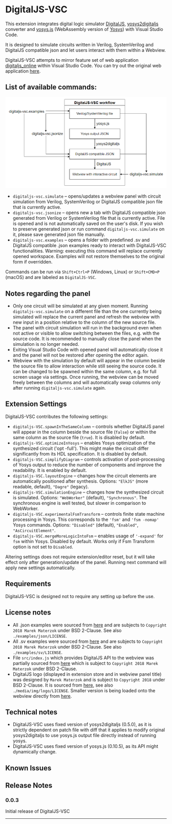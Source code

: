 # DigitalJS-VSC

This extension integrates digital logic simulator [DigitalJS](https://github.com/tilk/digitaljs), [yosys2digitaljs](https://github.com/tilk/yosys2digitaljs) converter and [yosys.js](https://github.com/EDAcation/yosys.js) (WebAssembly version of [Yosys](https://github.com/YosysHQ/yosys)) with Visual Studio Code.

It is designed to simulate circuits written in Verilog, SystemVerilog and DigitalJS compatible json and let users interact with them within a Webview.

DigitalJS-VSC attempts to mirror feature set of web application [digitaljs_online](https://github.com/tilk/digitaljs_online) within Visual Studio Code. You can try out the original web application [here](https://digitaljs.tilk.eu/).

## List of available commands:

![Features](./media/img/workflow.png)

* `digitaljs-vsc.simulate` – opens/updates a webview panel with circuit simulation from Verilog, SystemVerilog or DigitalJS compatible json file that is currently active.
* `digitaljs-vsc.jsonize` – opens new a tab with DigitalJS compatible json generated from Verilog or SystemVerilog file that is currently active. File is opened and is not automatically saved on the user's disk. If you wish to preserve generated json or run command `digitaljs-vsc.simulate` on it, please save generated json file manually.
* `digitaljs-vsc.examples` – opens a folder with predefined .sv and DigitalJS compatible .json examples ready to interact with DigitalJS-VSC functionalities. Warning: executing this command will replace currently opened workspace. Examples will not restore themselves to the original form if overridden.

Commands can be run via `Shift+Ctrl+P` (Windows, Linux) or `Shift+CMD+P` (macOS) and are labeled as `DigitalJS-VSC`.

## Notes regarding the panel

* Only one circuit will be simulated at any given moment. Running `digitaljs-vsc.simulate` on a different file than the one currently being simulated will replace the current panel and refresh the webview with new input in a position relative to the column of the new source file.
* The panel with circuit simulation will run in the background even when not active or visible to allow switching between the files, e.g. with the source code.
It is recommended to manually close the panel when the simulation is no longer needed.
* Exiting Visual Studio Code with opened panel will automatically close it and the panel will not be restored after opening the editor again.
* Webview with the simulation by default will appear in the column beside the source file to allow interaction while still seeing the source code. It can be changed to be spawned within the same column, e.g. for full screen usage via settings. Once running, the webview can be moved freely between the columns and will automatically swap columns only after running `digitaljs-vsc.simulate` again.

## Extension Settings

DigitalJS-VSC contributes the following settings:

* `digitaljs-VSC.spawnInTheSameColumn` – controls whether DigitalJS panel will appear in the column beside the source file (`false`) or within the same column as the source file (`true`). It is disabled by default.
* `digitaljs-VSC.optimizeInYosys` – enables Yosys optimization of the synthesized circuit ('opt -full'). This might make the circuit differ significantly from its HDL specification. It is disabled by default.
* `digitaljs-VSC.simplifyDiagram` – controls activation of post-processing of Yosys output to reduce the number of components and improve the readability. It is enabled by default.
* `digitaljs-VSC.layoutEngine` – changes how the circuit elements are automatically positioned after synthesis. Options: `"ElkJS"` (more readable, default), `"Dagre"` (legacy).
* `digitaljs-VSC.simulationEngine` – changes how the synthesized circuit is simulated. Options: `"WebWorker"` (default), `"Synchronous"`. The synchronous engine is well tested, but slower in comparison to WebWorker.
* `digitaljs-VSC.experimentalFsmTransform` – controls finite state machine processing in Yosys. This corresponds to the `'fsm'` and `'fsm -nomap'` Yosys commands. Options: `"Disabled"` (default), `"Enabled"`, `"AsCircuitElement"`.
* `digitaljs-VSC.mergeMoreLogicIntoFsm` – enables usage of `'-expand'` for `fsm` within Yosys. Disabled by default. Works only if Fsm Transform option is not set to `Disabled`.

Altering settings does not require extension/editor reset, but it will take effect only after generation/update of the panel. Running next command will apply new settings automatically.

## Requirements

DigitalJS-VSC is designed not to require any setting up before the use.

## License notes

* All .json examples were sourced from [here](https://github.com/tilk/digitaljs/tree/master/examples) and are subjects to `Copyright 2018 Marek Materzok` under BSD 2-Clause. See also `./examples/json/LICENSE`.
* All .sv examples were sourced from [here](https://digitaljs.tilk.eu) and are subjects to `Copyright 2018 Marek Materzok` under BSD 2-Clause. See also `./examples/sv/LICENSE`.
* File `src/index.js` which provides DigitalJS API to the webview was partially sourced from [here](https://github.com/tilk/digitaljs/blob/master/examples/template.html) which is subject to `Copyright 2018 Marek Materzok` under BSD 2-Clause.
* DigitalJS logo (displayed in extension store and in webview panel title) was designed by `Marek Materzok` and is subject to `Copyright 2018` under BSD 2-Clause. It is sourced from [here](https://github.com/tilk/digitaljs_online/blob/master/public/android-chrome-512x512.png), see also `./media/img/logo/LICENSE`. Smaller version is being loaded onto the webview directly from [here](https://github.com/tilk/digitaljs_online/blob/master/public/android-chrome-192x192.png).

## Technical notes

* DigitalJS-VSC uses fixed version of yosys2digitaljs (0.5.0), as it is strictly dependent on patch file with diff that it applies to modify original yosys2digitaljs to use yosys.js output file directly instead of running yosys.
* DigitalJS-VSC uses fixed version of yosys.js (0.10.5), as its API might dynamically change.

## Known Issues

## Release Notes

### 0.0.3

Initial release of DigitalJS-VSC

-----------------------------------------------------------------------------------------------------------
